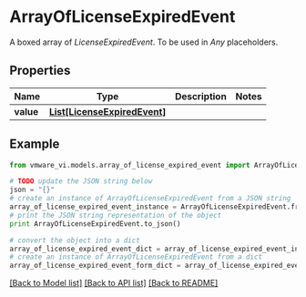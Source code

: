# ArrayOfLicenseExpiredEvent

A boxed array of *LicenseExpiredEvent*. To be used in *Any* placeholders. 

## Properties
Name | Type | Description | Notes
------------ | ------------- | ------------- | -------------
**value** | [**List[LicenseExpiredEvent]**](LicenseExpiredEvent.md) |  | 

## Example

```python
from vmware_vi.models.array_of_license_expired_event import ArrayOfLicenseExpiredEvent

# TODO update the JSON string below
json = "{}"
# create an instance of ArrayOfLicenseExpiredEvent from a JSON string
array_of_license_expired_event_instance = ArrayOfLicenseExpiredEvent.from_json(json)
# print the JSON string representation of the object
print ArrayOfLicenseExpiredEvent.to_json()

# convert the object into a dict
array_of_license_expired_event_dict = array_of_license_expired_event_instance.to_dict()
# create an instance of ArrayOfLicenseExpiredEvent from a dict
array_of_license_expired_event_form_dict = array_of_license_expired_event.from_dict(array_of_license_expired_event_dict)
```
[[Back to Model list]](../README.md#documentation-for-models) [[Back to API list]](../README.md#documentation-for-api-endpoints) [[Back to README]](../README.md)


